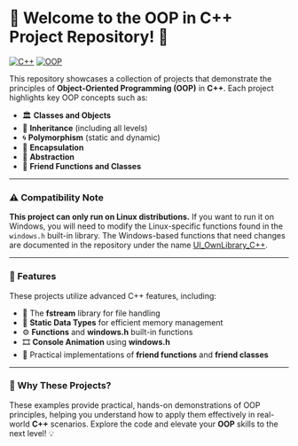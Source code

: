 # 🎉 Welcome to the OOP in C++ Project Repository! 🚀

[![C++](https://img.shields.io/badge/Language-C++-blue.svg)](https://en.wikipedia.org/wiki/C%2B%2B) [![OOP](https://img.shields.io/badge/Concepts-OOP-blueviolet.svg)](https://en.wikipedia.org/wiki/Object-oriented_programming)

This repository showcases a collection of projects that demonstrate the principles of **Object-Oriented Programming (OOP)** in **C++**. Each project highlights key OOP concepts such as:

- 🏛️ **Classes and Objects**
- 🔄 **Inheritance** (including all levels)
- 🌀 **Polymorphism** (static and dynamic)
- 🔐 **Encapsulation**
- 🎨 **Abstraction**
- 🤝 **Friend Functions and Classes**

---

### ⚠️ Compatibility Note

**This project can only run on Linux distributions.** If you want to run it on Windows, you will need to modify the Linux-specific functions found in the `windows.h` built-in library. The Windows-based functions that need changes are documented in the repository under the name [UI_OwnLibrary_C++](https://github.com/Haseebi-khan/Object-oriented-programming-in-C-Plus-Plus/tree/main/UI_OwnLibrary_C%2B%2B/UI_OwnLibrary_C%2B%2B).

---

### 🚀 Features

These projects utilize advanced C++ features, including:

- 📂 The **fstream** library for file handling
- 🔢 **Static Data Types** for efficient memory management
- ⚙️ **Functions** and **windows.h** built-in functions
- 🎞️ **Console Animation** using **windows.h**
- 🤝 Practical implementations of **friend functions** and **friend classes**

---

### 🌟 Why These Projects?

These examples provide practical, hands-on demonstrations of OOP principles, helping you understand how to apply them effectively in real-world **C++** scenarios. Explore the code and elevate your **OOP** skills to the next level! 💡
